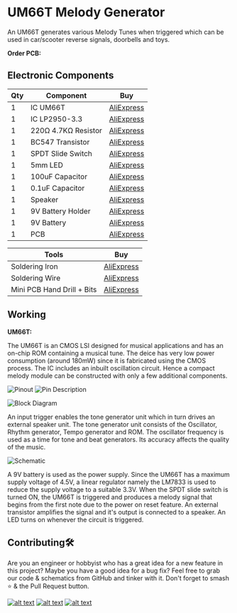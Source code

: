 # UM66T Melody Generator
An UM66T generates various Melody Tunes when triggered which can be used in car/scooter reverse signals, doorbells and toys.

**Order PCB:**

## Electronic Components
| Qty | Component | Buy |
| ------------- | ------------- | ------------- |
| 1 | IC UM66T |[AliExpress](http://s.click.aliexpress.com/e/tNfC3kG) |
| 1 | IC LP2950-3.3 |[AliExpress](http://s.click.aliexpress.com/e/cAFcncQy) |
| 1 | 220Ω 4.7KΩ Resistor |[AliExpress](http://s.click.aliexpress.com/e/bh4eqrQs) |
| 1 | BC547 Transistor |[AliExpress](http://s.click.aliexpress.com/e/cYm6Rss0) |
| 1 | SPDT Slide Switch |[AliExpress](http://s.click.aliexpress.com/e/cAs918wG) |
| 1 | 5mm LED |[AliExpress](http://s.click.aliexpress.com/e/wuFpLXS) |
| 1 | 100uF Capacitor |[AliExpress](http://s.click.aliexpress.com/e/c9FHzl5W) |
| 1 | 0.1uF Capacitor |[AliExpress](http://s.click.aliexpress.com/e/SX7eHuG) |
| 1 | Speaker |[AliExpress](http://s.click.aliexpress.com/e/brMJh46c) |
| 1 | 9V Battery Holder |[AliExpress](http://s.click.aliexpress.com/e/c3jbp72Y) |
| 1 | 9V Battery |[AliExpress](http://s.click.aliexpress.com/e/bbDirGHE) |
| 1 | PCB |[AliExpress](http://s.click.aliexpress.com/e/dhgwzKY) |


| Tools | Buy |
|--|--|
|Soldering Iron|[AliExpress](http://s.click.aliexpress.com/e/E83bSJI) |
|Soldering Wire|[AliExpress](http://s.click.aliexpress.com/e/PdhB0nm) |
|Mini PCB Hand Drill + Bits|[AliExpress](http://s.click.aliexpress.com/e/b93tomjI) |

## Working
**UM66T:**

The UM66T is an CMOS LSI designed for musical applications and has an on-chip ROM
containing a musical tune. The deice has very low power consumption (around 180mW)
since it is fabricated using the CMOS process. The IC includes an inbuilt oscillation
circuit. Hence a compact melody module can be constructed with only a few additional
components.

![Pinout](https://github.com/jonathanrjpereira/UM66T-Melody-Generator/blob/master/img/pinout.png)
![Pin Description](https://github.com/jonathanrjpereira/UM66T-Melody-Generator/blob/master/img/pindescription.png)

![Block Diagram](https://github.com/jonathanrjpereira/UM66T-Melody-Generator/blob/master/img/BD.png)

An input trigger enables the tone generator unit which in turn drives an external speaker unit.
The tone generator unit consists of the Oscillator, Rhythm generator, Tempo generator and ROM.
The oscillator frequency is used as a time for tone and beat generators. Its accuracy affects the quality of the
music.

![Schematic](https://github.com/jonathanrjpereira/UM66T-Melody-Generator/blob/master/img/sch.png)

A 9V battery is used as the power supply. Since the UM66T has a maximum supply voltage of 4.5V,
a linear regulator namely the LM7833 is used to reduce the supply voltage to a suitable 3.3V.
When the SPDT slide switch is turned ON, the UM66T is triggered and produces a melody signal that begins
from the first note due to the power on reset feature. An external transistor amplifies the signal and it's output is
connected to a speaker. An LED turns on whenever the circuit is triggered.

## Contributing🛠
Are you an engineer or hobbyist who has a great idea for a new feature in this project? Maybe you have a good idea for a bug fix? Feel free to grab our code & schematics from GitHub and tinker with it. Don't forget to smash ⭐️ & the Pull Request button.

[![alt text][1.1]][1] [![alt text][2.1]][2] [![alt text][3.1]][3]

[1.1]: https://github.com/jonathanrjpereira/Social-Media-README/blob/master/youtube.png (YouTube)
[2.1]: https://github.com/jonathanrjpereira/Social-Media-README/blob/master/instagram.png (Instagram)
[3.1]: https://github.com/jonathanrjpereira/Social-Media-README/blob/master/github.png (GitHub)

[1]: https://www.youtube.com/channel/UCRW-41O1vy98KKgJRQoYzdg
[2]: https://www.instagram.com/electroguruji/
[3]: https://github.com/jonathanrjpereira
